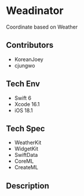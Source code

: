 #  Weadinator
Coordinate based on Weather

## Contributors
- KoreanJoey
- cjungwo

## Tech Env
- Swift 6
- Xcode 16.1
- iOS 18.1

## Tech Spec
- WeatherKit
- WidgetKit
- SwiftData
- CoreML
- CreateML

## Description


